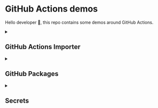 # GitHub Actions demos

Hello developer 👋, this repo contains some demos around GitHub Actions.

<details>
<summary> <h2>GitHub Actions Importer</h2></summary>

First things first, let's talk about the GitHub Actions Importer. You need GitHub CLI to use this feature. In this repo, if you open it as a Dev Container, you will have GitHub CLI installed. 

```bash
gh auth login
```

The second thing you need is to install the GitHub Actions Importer CLI extension:

```bash
gh extension install github/gh-actions-importer
```

Now you can test GitHub Actions Importer.

```bash
gh actions-importer -h
```

Print GITHUB_TOKEN to use in the next steps:

```bash
gh auth token
```


# How to configure GitHub Actions and Jenkins

```bash
gh actions-importer configure
```

It will ask:

- Which CI providers are you configuring?: `Jenkins`
- Personal access token for GitHub: `Paste previously copied GITHUB_TOKEN`
- Base url of the GitHub instance: `https://github.com`
- Personal access token for Jenkins: Profile > Configure > API Token > Generate (ex: `11c23b8096add8412cfb4b3c85a0ada753`)
- Username of Jenkins user: gis
- Base url of the Jenkins instance: `http://jenkins:8080`

## Perform an audit of Jenkins

First we need to fetch the latest image of github actions importer:

```bash
gh actions-importer update
```

```bash
gh actions-importer audit jenkins --output-dir tmp/audit
```

## Forecast the migration of Jenkins to GitHub Actions

```bash
gh actions-importer forecast jenkins --output-dir tmp/forecast
```
> [!WARNING]
> The 'Paginated Builds' plugin (https://plugins.jenkins.io/paginated-builds) must be installed on your Jenkins server prior to running the `forecast` command.

## Dry run the migration of Jenkins to GitHub Actions

```bash
gh actions-importer dry-run jenkins --source-url http://jenkins:8080/job/job-from-jenkins --output-dir tmp/dry-run
``` 

## Migrate Jenkins to GitHub Actions

```bash
gh actions-importer migrate jenkins --source-url http://jenkins:8080/job/job-from-jenkins --output-dir tmp/migrate --target-url https://github.com/returngis/tour-of-heroes-gh-actions
```
</details>

<details>
  
<summary><h2>GitHub Packages</h2></summary>
</details>

<details>
  <summary><h2>Secrets</h2></summary>

  You can create secrets at three levels: Repository, environment and organization.

You can create them using the UI in your Repository > Settings or your Organization > Settings. You can also use GitHub CLI:

```bash
gh secret set MY_SECRET
```
or

```bash
gh secret set MY_SECRET < secret.txt
```

Secret at organization level:

```bash
gh auth refresh -h github.com -s admin:org
gh secret set SECRET_FOR_ORG --org returngis --body 'This is a secret for the organization' --repos returngis/tour-of-heroes-gh-actions
```

- Be careful with the content of the secret. If you use JSON it will be printed

```bash
gh secret set JSON_SECRET --body '{"secret": "Hello World this is a secret!"}'
```

- Secrets cannot be directly referenced in if: conditionals. Instead, consider setting secrets as job-level environment variables, then referencing the environment variables to conditionally run steps in the job.

```bash
gh secret set SECRET_FOR_IF --body 'true'
```

```yaml{111}
name: Secrets

on:
  workflow_dispatch:

env:
  CHECK_SECRET: ${{ secrets.SECRET_FOR_IF}}

jobs:
  build:
    runs-on: ubuntu-latest

    steps:
      - uses: actions/checkout@v4
      - name: My first secret
        run: echo ${{ secrets.MY_SECRET}}
      - name: Json secret
        run: echo ${{ secrets.JSON_SECRET}}
      - name: Check secret
        if: env.CHECK_SECRET == 'true'
```

If you must pass secrets within a command line, then enclose them within the proper quoting rules. Secrets often contain special characters that may unintentionally affect your shell. To escape these special characters, use quoting with your environment variables.

### Limits
If you use the same name for a secret in a repository and an organization that the repository belongs to, the repository secret takes precedence.

```bash
gh secret set REUSED_SECRET_NAME --org returngis --body 'This is a secret at organization level' --repos returngis/tour-of-heroes-gh-actions
gh secret set REUSED_SECRET_NAME --body 'This is a secret at repository level'
```

You can store up to 1,000 organization secrets, 100 repository secrets, and 100 environment secrets.

All 100 repository secrets.

If the repository is assigned access to more than 100 organization secrets, the workflow can only use the first 100 organization secrets (sorted alphabetically by secret name).
All 100 environment secrets.

Secrets are limited to 48 KB in size. To store larger secrets, see the "Storing large secrets" workaround below.

### Generate a secret larger than 48KB

```bash
larger_secret=$(printf '🐈‍⬛%.0s' {1..49153})  # Create a string of 48KB + 1B
echo ${#larger_secret}  # Print string lengh

gh secret set LARGER_SECRET --body $larger_secret
```

### Storing large secrets

To use secrets that are larger than 48 KB, you can use a workaround to store secrets in your repository and save the decryption passphrase as a secret on GitHub. For example, you can use gpg to encrypt a file containing your secret locally before checking the encrypted file in to your repository on GitHub. For more information, see the "gpg manpage."

```bash
echo $larger_secret > larger_secret.txt
brew install gpg
gpg --symmetric --cipher-algo AES256 larger_secret.txt
```

Store your passphrase as a secret on GitHub:

```bash
gh secret set LARGE_SECRET_PASSPHRASE
```
</details>
